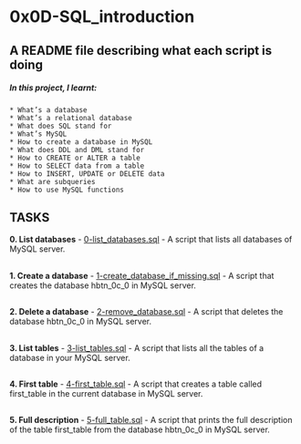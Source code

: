 # 0x0D-SQL_introduction

## A README file describing what each script is doing

##### In this project, I learnt:

    * What’s a database
    * What’s a relational database
    * What does SQL stand for
    * What’s MySQL
    * How to create a database in MySQL
    * What does DDL and DML stand for
    * How to CREATE or ALTER a table
    * How to SELECT data from a table
    * How to INSERT, UPDATE or DELETE data
    * What are subqueries
    * How to use MySQL functions

## TASKS
__0. List databases__ - [0-list_databases.sql](./0-list_databases.sql) - A script that lists all databases of MySQL server.
##
__1. Create a database__ - [1-create_database_if_missing.sql](./1-create_database_if_missing.sql) - A script that creates the database hbtn_0c_0 in MySQL server.
##
__2. Delete a database__ - [2-remove_database.sql](./2-remove_database.sql) - A script that deletes the database hbtn_0c_0 in MySQL server.
##
__3. List tables__ - [3-list_tables.sql](./3-list_tables.sql) - A script that lists all the tables of a database in your MySQL server.
##
__4. First table__ - [4-first_table.sql](./4-first_table.sql) - A script that creates a table called first_table in the current database in MySQL server.
##
__5. Full description__ - [5-full_table.sql](./5-full_table.sql) - A script that prints the full description of the table first_table from the database hbtn_0c_0 in MySQL server.